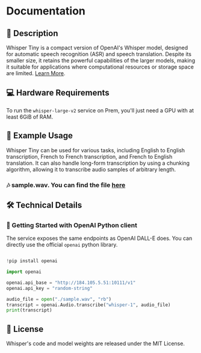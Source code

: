# Documentation

## 📌 Description

Whisper Tiny is a compact version of OpenAI's Whisper model, designed for automatic speech recognition (ASR) and speech translation. Despite its smaller size, it retains the powerful capabilities of the larger models, making it suitable for applications where computational resources or storage space are limited. <a href='https://huggingface.co/openai/whisper-large-v2' target='_blank'>Learn More</a>.

## 💻 Hardware Requirements

To run the `whisper-large-v2` service on Prem, you'll just need a GPU with at least 6GiB of RAM.

## 📒 Example Usage

Whisper Tiny can be used for various tasks, including English to English transcription, French to French transcription, and French to English translation. It can also handle long-form transcription by using a chunking algorithm, allowing it to transcribe audio samples of arbitrary length.

### 🎶 sample.wav. You can find the file [here](https://raw.githubusercontent.com/premAI-io/prem-registry/main/audio-to-text-whisper-tiny/sample.wav)

## 🛠️ Technical Details

### 🚀 Getting Started with OpenAI Python client

The service exposes the same endpoints as OpenAI DALL-E does. You can directly use the official `openai` python library.

```python

!pip install openai

import openai

openai.api_base = "http://184.105.5.51:10111/v1"
openai.api_key = "random-string"

audio_file = open("./sample.wav", "rb")
transcript = openai.Audio.transcribe("whisper-1", audio_file)
print(transcript)

```

## 📜 License

Whisper's code and model weights are released under the MIT License.
